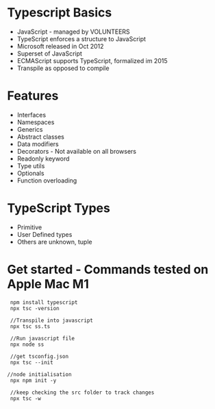 # Typescript Basics
 - JavaScript - managed by VOLUNTEERS 
 - TypeScript enforces a structure to JavaScript
 - Microsoft released in Oct 2012
 - Superset of JavaScript 
 - ECMAScript supports TypeScript, formalized im 2015
 - Transpile as opposed to compile

 # Features 
  - Interfaces
  - Namespaces
  - Generics
  - Abstract classes
  - Data modifiers 
  - Decorators - Not available on all browsers
  - Readonly keyword
  - Type utils
  - Optionals
  - Function overloading

# TypeScript Types
 - Primitive
 - User Defined types
 - Others are unknown, tuple

# Get started - Commands tested on Apple Mac M1
```node
 npm install typescript
 npx tsc -version

 //Transpile into javascript
 npx tsc ss.ts 
 
 //Run javascript file
 npx node ss

 //get tsconfig.json
 npx tsc --init 

//node initialisation
 npx npm init -y

 //keep checking the src folder to track changes 
 npx tsc -w
```

